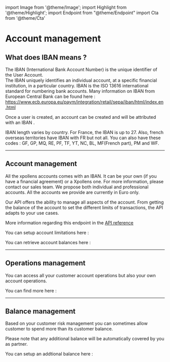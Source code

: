 import Image from '@theme/Image';
import Highlight from '@theme/Highlight';
import Endpoint from "@theme/Endpoint"
import Cta from '@theme/Cta'

# Account management 

## What does IBAN means ?

The IBAN (International Bank Account Number) is the unique identifier of the User Account.  
The IBAN uniquely identifies an individual account, at a specific financial institution, in a particular country. 
IBAN is the ISO 13616 international standard for numbering bank accounts.
Many information on IBAN from European Central Bank can be found here : 
https://www.ecb.europa.eu/paym/integration/retail/sepa/iban/html/index.en.html


Once a user is created, an account can be created and will be attributed with an IBAN .


<Highlight type="caution">

IBAN length varies by country. For France, the IBAN is up to 27.
Also, french overseas territories have IBAN with FR but not all. 
You can also have these codes : GF, GP, MQ, RE, PF, TF, YT, NC, BL, MF(French part), PM and WF.

</Highlight>

---

## Account management

<Highlight>
All the xpollens accounts comes with an IBAN. It can be your own (if you have a financial agreement) or a Xpollens one. For more information, please contact our sales team.
</Highlight>

<Highlight type="tip">
We propose both individual and professional accounts.
All the accounts we provide are currently in Euro only.
</Highlight>


 Our API offers the ability to manage all aspects of the account.
 From getting the balance of the account to set the different limits of transactions, the API adapts to your use cases.
 
More information regarding this endpoint in the [API reference](/api/Core)

You can setup account limitations here : 

<Endpoint apiUrl="/v1.0/migrationProxy" path="/api/v1.1/users/{userid}/limits" method="put"/>

You can retrieve account balances here :

<Endpoint apiUrl="/v1.0/migrationProxy" path="/api/v1.1/users/{appUserId}/balance" method="get"/>

---

## Operations management

You can access all your customer account operations but also your own account operations. 

You can find more here : 

<Endpoint apiUrl="/v1.0/migrationProxy" path="/api/v1.1/users/{userid}/historyitems" method="get"/>


---

## Balance management


Based on your customer risk management you can sometimes allow customer to spend more than its customer balance.


<Highlight type="caution">

Please note that any additional balance will be automatically covered by you as partner. 
 
</Highlight>

You can setup an addtional balance here : 

<Endpoint apiUrl="/v1.0/migrationProxy" path="/api/v1.1/users/{userid}/additionalBalance" method="put"/>

<!-- <Endpoint apiUrl="/v1.0/migrationProxy" path="​/api/v1.0/users/{userid}/cards/{id}" method="delete"/> -->

<Cta
  context="doc"
  ui="button"
  link="/api/Core"
  label="Try it out"
/>


